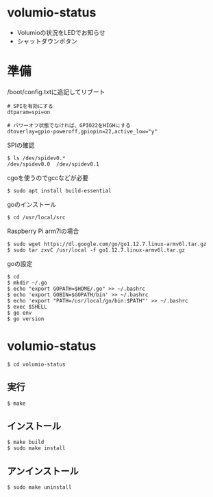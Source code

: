 # volumio-status

* Volumioの状況をLEDでお知らせ
* シャットダウンボタン

# 準備

/boot/config.txtに追記してリブート

	# SPIを有効にする
	dtparam=spi=on
	
	# パワーオフ状態でなければ、GPIO22をHIGHにする
	dtoverlay=gpio-poweroff,gpiopin=22,active_low="y"

SPIの確認

	$ ls /dev/spidev0.*
	/dev/spidev0.0  /dev/spidev0.1

cgoを使うのでgccなどが必要

	$ sudo apt install build-essential

goのインストール

	$ cd /usr/local/src

Raspberry Pi arm7lの場合

	$ sudo wget https://dl.google.com/go/go1.12.7.linux-armv6l.tar.gz
	$ sudo tar zxvC /usr/local -f go1.12.7.linux-armv6l.tar.gz

goの設定

	$ cd
	$ mkdir ~/.go
	$ echo "export GOPATH=$HOME/.go" >> ~/.bashrc
	$ echo 'export GOBIN=$GOPATH/bin' >> ~/.bashrc
	$ echo 'export "PATH=/usr/local/go/bin:$PATH"' >> ~/.bashrc
	$ exec $SHELL
	$ go env
	$ go version

# volumio-status

	$ cd volumio-status

## 実行

	$ make	

## インストール

	$ make build
	$ sudo make install

## アンインストール

	$ sudo make uninstall

